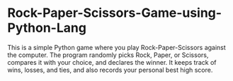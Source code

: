 # Rock-Paper-Scissors-Game-using-Python-Lang
This is a simple Python game where you play Rock-Paper-Scissors against the computer. The program randomly picks Rock, Paper, or Scissors, compares it with your choice, and declares the winner. It keeps track of wins, losses, and ties, and also records your personal best high score.
